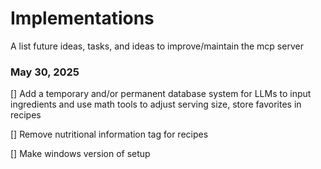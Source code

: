 # Implementations
A list future ideas, tasks, and ideas to improve/maintain the mcp server

### May 30, 2025
[] Add a temporary and/or permanent database system for LLMs to input ingredients and use math tools to adjust serving size, store favorites in recipes

[] Remove nutritional information tag for recipes

[] Make windows version of setup